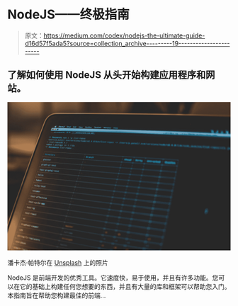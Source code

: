 # NodeJS——终极指南

> 原文：<https://medium.com/codex/nodejs-the-ultimate-guide-d16d57f5ada5?source=collection_archive---------19----------------------->

## 了解如何使用 NodeJS 从头开始构建应用程序和网站。

![](img/8dddc9ebdc0380b0ab4f087e6cb00a70.png)

潘卡杰·帕特尔在 [Unsplash](https://unsplash.com?utm_source=medium&utm_medium=referral) 上的照片

NodeJS 是前端开发的优秀工具。它速度快，易于使用，并且有许多功能。您可以在它的基础上构建任何您想要的东西，并且有大量的库和框架可以帮助您入门。本指南旨在帮助您构建最佳的前端…